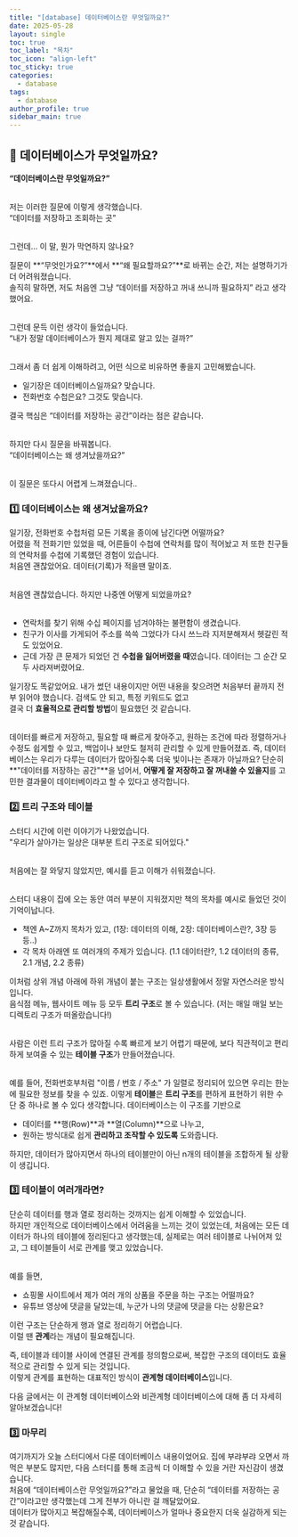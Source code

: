```yaml
---
title: "[database] 데이터베이스란 무엇일까요?"
date: 2025-05-28
layout: single
toc: true
toc_label: "목차"
toc_icon: "align-left"
toc_sticky: true
categories:
  - database
tags:
  - database 
author_profile: true
sidebar_main: true
---
```


## :ledger: 데이터베이스가 무엇일까요?
**“데이터베이스란 무엇일까요?”**<br/><br/>

저는 이러한 질문에 이렇게 생각했습니다.<br/> 
“데이터를 저장하고 조회하는 곳”<br/><br/>

그런데... 이 말, 뭔가 막연하지 않나요?<br/>

질문이 **“무엇인가요?”**에서 **“왜 필요할까요?”**로 바뀌는 순간, 저는 설명하기가 더 어려워졌습니다.<br/>
솔직히 말하면, 저도 처음엔 그냥 “데이터를 저장하고 꺼내 쓰니까 필요하지” 라고 생각했어요.<br/><br/>

그런데 문득 이런 생각이 들었습니다.<br/>
“내가 정말 데이터베이스가 뭔지 제대로 알고 있는 걸까?”<br/><br/>

그래서 좀 더 쉽게 이해하려고, 어떤 식으로 비유하면 좋을지 고민해봤습니다.<br/>

- 일기장은 데이터베이스일까요? 맞습니다.
- 전화번호 수첩은요? 그것도 맞습니다.

결국 핵심은 “데이터를 저장하는 공간”이라는 점은 같습니다.<br/><br/>

하지만 다시 질문을 바꿔봅니다.<br/>
“데이터베이스는 왜 생겨났을까요?”<br/><br/>

이 질문은 또다시 어렵게 느껴졌습니다..

### :one: 데이터베이스는 왜 생겨났을까요?
일기장, 전화번호 수첩처럼 모든 기록을 종이에 남긴다면 어떨까요? <br/>
어렸을 적 전화기만 있었을 때, 어른들이 수첩에 연락처를 많이 적어놨고 저 또한 친구들의 연락처를 수첩에 기록했던 경험이 있습니다.<br/>
처음엔 괜찮았어요. 데이터(기록)가 적을땐 말이죠. <br/><br/>

처음엔 괜찮았습니다. 하지만 나중엔 어떻게 되었을까요?<br/><br/>

- 연락처를 찾기 위해 수십 페이지를 넘겨야하는 불편함이 생겼습니다.
- 친구가 이사를 가게되어 주소를 쓱쓱 그었다가 다시 쓰느라 지저분해져서 헷갈린 적도 있었어요.
- 근데 가장 큰 문제가 되었던 건 **수첩을 잃어버렸을 때**였습니다. 데이터는 그 순간 모두 사라져버렸어요.

일기장도 똑같았어요. 내가 썼던 내용이지만 어떤 내용을 찾으려면 처음부터 끝까지 전부 읽어야 했습니다. 검색도 안 되고, 특정 키워드도 없고<br/>
결국 더 **효율적으로 관리할 방법**이 필요했던 것 같습니다.<br/><br/>

데이터를 빠르게 저장하고, 필요할 때 빠르게 찾아주고, 원하는 조건에 따라 정렬하거나 수정도 쉽게할 수 있고, 백업이나 보안도 철저히 관리할 수 있게 만들어졌죠. 즉, 데이터베이스는 우리가 다루는 데이터가 많아질수록 더욱 빛이나는 존재가 아닐까요? 단순히 **"데이터를 저장하는 공간"**을 넘어서, **어떻게 잘 저장하고 잘 꺼내쓸 수 있을지**를 고민한 결과물이 데이터베이라고 할 수 있다고 생각합니다.


### :two: 트리 구조와 테이블

스터디 시간에 이런 이야기가 나왔었습니다.<br/>
"우리가 살아가는 일상은 대부분 트리 구조로 되어있다."<br/><br/>

처음에는 잘 와닿지 않았지만, 예시를 듣고 이해가 쉬워졌습니다.<br/><br/>

스터디 내용이 집에 오는 동안 여러 부분이 지워졌지만 책의 목차를 예시로 들었던 것이 기억이납니다.

- 책엔 A~Z까지 목차가 있고, (1장: 데이터의 이해, 2장: 데이터베이스란?, 3장 등등..)
- 각 목차 아래엔 또 여러개의 주제가 있습니다. (1.1 데이터란?, 1.2 데이터의 종류, 2.1 개념, 2.2 종류)

이처럼 상위 개념 아래에 하위 개념이 붙는 구조는 일상생활에서 정말 자연스러운 방식입니다. <br/>
음식점 메뉴, 웹사이트 메뉴 등 모두 **트리 구조**로 볼 수 있습니다. (저는 매일 매일 보는 디렉토리 구조가 떠올랐습니다!)<br/><br/>

사람은 이런 트리 구조가 많아질 수록 빠르게 보기 어렵기 때문에, 보다 직관적이고 편리하게 보여줄 수 있는 **테이블 구조**가 만들어졌습니다.<br/><br/>


예를 들어, 전화번호부처럼 "이름 / 번호 / 주소" 가 일렬로 정리되어 있으면 우리는 한눈에 필요한 정보를 찾을 수 있죠. 이렇게 **테이블**은 **트리 구조**를 편하게 표현하기 위한 수단 중 하나로 볼 수 있다 생각합니다. 데이터베이스는 이 구조를 기반으로

- 데이터를 **행(Row)**과 **열(Column)**으로 나누고,
- 원하는 방식대로 쉽게 **관리하고 조작할 수 있도록** 도와줍니다.

하지만, 데이터가 많아지면서 하나의 테이블만이 아닌 n개의 테이블을 조합하게 될 상황이 생깁니다.


### :three: 테이블이 여러개라면?
단순히 데이터를 행과 열로 정리하는 것까지는 쉽게 이해할 수 있었습니다.<br/>
하지만 개인적으로 데이터베이스에서 어려움을 느끼는 것이 있었는데, 처음에는 모든 데이터가 하나의 테이블에 정리된다고 생각했는데, 실제로는 여러 테이블로 나뉘어져 있고, 그 테이블들이 서로 관계를 맺고 있었습니다.<br/><br/>

예를 들면,

- 쇼핑몰 사이트에서 제가 여러 개의 상품을 주문을 하는 구조는 어떨까요?
- 유튜브 영상에 댓글을 달았는데, 누군가 나의 댓글에 댓글을 다는 상황은요?

이런 구조는 단순하게 행과 열로 정리하기 어렵습니다.<br/>
이럴 땐 **관계**라는 개념이 필요해집니다. <br/>

즉, 테이블과 테이블 사이에 연결된 관계를 정의함으로써, 복잡한 구조의 데이터도 효율적으로 관리할 수 있게 되는 것입니다.<br/>
이렇게 관계를 표현하는 대표적인 방식이 **관계형 데이터베이스**입니다.

다음 글에서는 이 관계형 데이터베이스와 비관계형 데이터베이스에 대해 좀 더 자세히 알아보겠습니다!


### :three: 마무리
여기까지가 오늘 스터디에서 다룬 데이터베이스 내용이었어요. 집에 부랴부랴 오면서 까먹은 부분도 많지만, 다음 스터디를 통해 조금씩 더 이해할 수 있을 거란 자신감이 생겼습니다.<br/>
처음에 “데이터베이스란 무엇일까요?”라고 물었을 때, 단순히 “데이터를 저장하는 공간”이라고만 생각했는데 그게 전부가 아니란 걸 깨달았어요.<br/>
데이터가 많아지고 복잡해질수록, 데이터베이스가 얼마나 중요한지 더욱 실감하게 되는 것 같습니다.<br/><br/>
